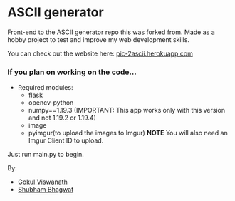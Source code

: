 # ASCII generator

Front-end to the ASCII generator repo this was forked from. Made as a hobby project to test and improve my web development skills.

You can check out the website here: [pic-2ascii.herokuapp.com](https://pic-2ascii.herokuapp.com/)

### If you plan on working on the code...

- Required modules:
    - flask
    - opencv-python
    - numpy==1.19.3 (IMPORTANT: This app works only with this version and not 1.19.2 or 1.19.4)
    - image
    - pyimgur(to upload the images to Imgur) **NOTE** You will also need an Imgur Client ID to upload.

Just run main.py to begin.

By:
- [Gokul Viswanath](https://1gokul.github.io/)
- [Shubham Bhagwat](https://shubhamxb.github.io/)
